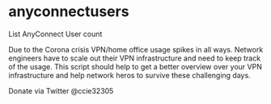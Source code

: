 # anyconnectusers
List AnyConnect User count 

Due to the Corona crisis VPN/home office usage spikes in all ways.
Network engineers have to scale out their VPN infrastructure and need to keep track of the usage.
This script should help to get a better overview over your VPN infrastructure and help network heros to survive these challenging days.

Donate via Twitter @ccie32305
